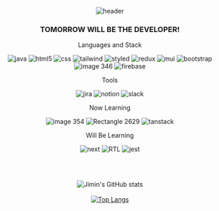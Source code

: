 <div align= center>

![header](https://capsule-render.vercel.app/api?type=slice&color=gradient&text=%20HelloWorld!%20%20&height=200&fontSize=100)


 
### TOMORROW WILL BE THE DEVELOPER!

Languages and Stack

![java](https://user-images.githubusercontent.com/103014298/190182574-a4c43bc1-4fdd-4380-8221-79c3d1f30f1a.png) ![html5](https://user-images.githubusercontent.com/103014298/190182603-e7d1b5b8-aee1-482b-bf64-9109ba538ccd.png) ![css](https://user-images.githubusercontent.com/103014298/190182593-8fcf13d5-1826-490e-b3c9-5926da1c1742.png) ![tailwind](https://user-images.githubusercontent.com/103014298/190183118-f61e401b-909c-4730-bcfd-763aa7cf2a50.png) ![styled](https://user-images.githubusercontent.com/103014298/190183120-27621f4c-65ef-4997-83c8-e2fb1bcc238a.png) ![redux](https://user-images.githubusercontent.com/103014298/190182931-e356aa23-98fe-4f26-92e3-c97432cd71c9.png) ![mui](https://user-images.githubusercontent.com/103014298/190183942-56d718fc-8154-45c5-9000-28f9e7b469a0.png) ![bootstrap](https://user-images.githubusercontent.com/103014298/190184048-e2704c21-5b5b-483a-991e-9c8bc020f59d.png) ![image 346](https://user-images.githubusercontent.com/103014298/190183248-a48cc466-5ac6-4e9a-8acd-edc6da92de82.png) ![firebase](https://user-images.githubusercontent.com/103014298/190183482-a0ff17e1-1ad1-44bc-b391-126f9d63e3cc.png)
 
Tools

![jira](https://user-images.githubusercontent.com/103014298/190182788-f498859c-3a4a-40b4-89e2-e1f5ec8bafca.png) ![notion](https://user-images.githubusercontent.com/103014298/190182799-f3f3cce5-6661-4910-91f4-250b2cdfd332.png) ![slack](https://user-images.githubusercontent.com/103014298/190184460-e6a164e8-5b26-450a-9712-3809948e5d89.png)

Now Learning

![image 354](https://user-images.githubusercontent.com/103014298/190180619-808a3649-3504-4322-b2a9-888798003f83.png) ![Rectangle 2629](https://user-images.githubusercontent.com/103014298/190180566-f351d737-49d4-44e7-91d8-a009072d8296.png) ![tanstack](https://user-images.githubusercontent.com/103014298/190184095-9c9b93aa-a514-46f0-bf62-d05256e5176b.png)

Will Be Learning
 
![next](https://user-images.githubusercontent.com/103014298/190181863-a376f9ff-e85f-42c4-948b-e53837c8e0a4.png) ![RTL](https://user-images.githubusercontent.com/103014298/190385029-fee72b2d-abce-4be2-83bc-f11a9f7248fb.png) ![jest](https://user-images.githubusercontent.com/103014298/190385058-5b1a0e1d-abc7-44dc-8f30-71f3d7fab4ec.png)


 
<br/>
<br/>
 
![Jimin's GitHub stats](https://github-readme-stats.vercel.app/api?username=keepinblazing&show_icons=true&theme=radical)
<br/>
<br/> 
[![Top Langs](https://github-readme-stats.vercel.app/api/top-langs/?username=anuraghazra&layout=compact)](https://github.com/anuraghazra/github-readme-stats)
 </div>
